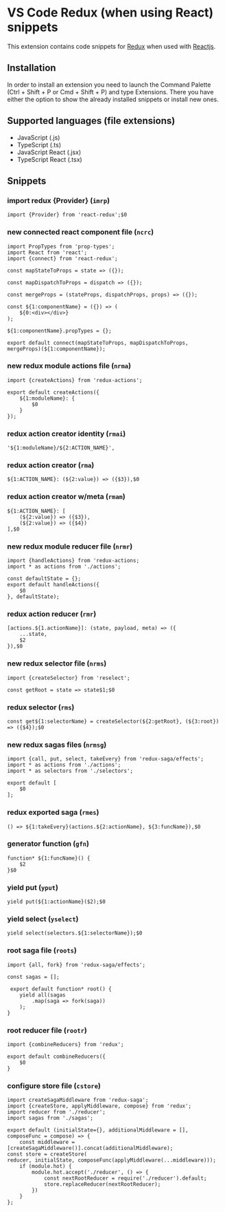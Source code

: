 # VS Code Redux (when using React) snippets

This extension contains code snippets for [Redux](https://redux.js.org/) when used with [Reactjs](https://facebook.github.io/react/).

## Installation

In order to install an extension you need to launch the Command Palette (Ctrl + Shift + P or Cmd + Shift + P) and type Extensions.
There you have either the option to show the already installed snippets or install new ones.

## Supported languages (file extensions)

* JavaScript (.js)
* TypeScript (.ts)
* JavaScript React (.jsx)
* TypeScript React (.tsx)

## Snippets

### import redux {Provider} (`imrp`)
```
import {Provider} from 'react-redux';$0
```
### new connected react component file (`ncrc`)
```
import PropTypes from 'prop-types';
import React from 'react';
import {connect} from 'react-redux';

const mapStateToProps = state => ({});

const mapDispatchToProps = dispatch => ({});

const mergeProps = (stateProps, dispatchProps, props) => ({});

const ${1:componentName} = ({}) => (
	${0:<div></div>}
);

${1:componentName}.propTypes = {};

export default connect(mapStateToProps, mapDispatchToProps, mergeProps)(${1:componentName});
```
### new redux module actions file (`nrma`)
```
import {createActions} from 'redux-actions';

export default createActions({
	${1:moduleName}: {
		$0
	}
});
```
### redux action creator identity (`rmai`)
```
'${1:moduleName}/${2:ACTION_NAME}',
```
### redux action creator (`rma`)
```
${1:ACTION_NAME}: (${2:value}) => ({$3}),$0
```
### redux action creator w/meta (`rmam`)
```
${1:ACTION_NAME}: [
	(${2:value}) => ({$3}),
	(${2:value}) => ({$4})
],$0
```
### new redux module reducer file (`nrmr`)
```
import {handleActions} from 'redux-actions;
import * as actions from './actions';

const defaultState = {};
export default handleActions({
	$0
}, defaultState);
```
### redux action reducer (`rmr`)
```
[actions.${1.actionName}]: (state, payload, meta) => ({
	...state,
	$2
}),$0
```
### new redux selector file (`nrms`)
```
import {createSelector} from 'reselect';

const getRoot = state => state$1;$0
```
### redux selector (`rms`)
```
const get${1:selectorName} = createSelector(${2:getRoot}, (${3:root}) => ({$4});$0
```
### new redux sagas files (`nrmsg`)
```
import {call, put, select, takeEvery} from 'redux-saga/effects';
import * as actions from './actions';
import * as selectors from './selectors';

export default [
	$0
];
```
### redux exported saga (`rmes`)
```
() => ${1:takeEvery}(actions.${2:actionName}, ${3:funcName}),$0
```
### generator function (`gfn`)
```
function* ${1:funcName}() {
	$2
}$0
```
### yield put (`yput`)
```
yield put(${1:actionName}($2);$0
```
### yield select (`yselect`)
```
yield select(selectors.${1:selectorName});$0
```
### root saga file (`roots`)
```
import {all, fork} from 'redux-saga/effects';

const sagas = [];

 export default function* root() {
	yield all(sagas
		.map(saga => fork(saga))
	);
}
```
### root reducer file (`rootr`)
```
import {combineReducers} from 'redux';

export default combineReducers({
	$0
}
```
### configure store file (`cstore`)
```
import createSagaMiddleware from 'redux-saga';
import {createStore, applyMiddleware, compose} from 'redux';
import reducer from './reducer';
import sagas from './sagas';

export default (initialState={}, additionalMiddleware = [], composeFunc = compose) => {
	const middleware = [createSagaMiddleware()].concat(additionalMiddleware);
const store = createStore(
reducer, initialState, composeFunc(applyMiddleware(...middleware)));
	if (module.hot) {
		module.hot.accept('./reducer', () => {
			const nextRootReducer = require('./reducer').default;
			store.replaceReducer(nextRootReducer);
		})
	}
};
```
